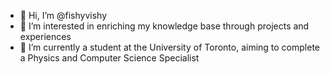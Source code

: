 - 👋 Hi, I’m @fishyvishy 
- 👀 I’m interested in enriching my knowledge base through projects and experiences 
- 🌱 I’m currently a student at the University of Toronto, aiming to complete a Physics and Computer Science Specialist

<!---
fishyvishy/fishyvishy is a ✨ special ✨ repository because its `README.md` (this file) appears on your GitHub profile.
You can click the Preview link to take a look at your changes.
--->
